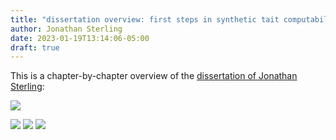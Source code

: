 ```yaml
---
title: "dissertation overview: first steps in synthetic tait computability"
author: Jonathan Sterling
date: 2023-01-19T13:14:06-05:00
draft: true
---
```


This is a chapter-by-chapter overview of the [dissertation of Jonathan Sterling](sterling-2021-thesis):

![](sterling-2021-thesis?collapse=true)

![](jms-000R)
![](jms-000U)
![](jms-000V)

